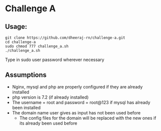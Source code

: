 # Challenge A

## Usage:
```
git clone https://github.com/dheeraj-rn/challenge-a.git
cd challenge-a
sudo chmod 777 challenge_a.sh
./challenge_a.sh
```
Type in sudo user password wherever necessary

## Assumptions
* Nginx, mysql and php are properly configured if they are already installed
* php version is 7.2 (if already installed)
* The username = root and password = root@123 if mysql has already been installed
* The domain name user gives as input has not been used before
  * The config files for the domain will be replaced with the new ones if its already been used before